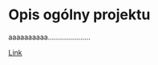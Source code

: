 # Opis ogólny projektu

aaaaaaaaaa.....................

[Link](01%20_Analiza_specyfikacji/Projekt_koncowy_Specyfikacja_Bledy.csv)
